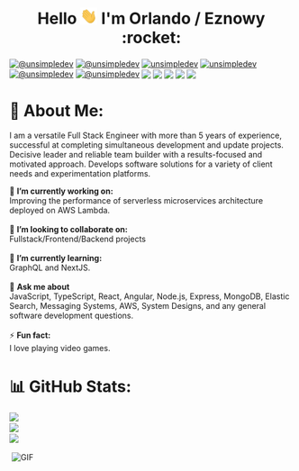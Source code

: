 
<h1 align="center">Hello <img src="https://raw.githubusercontent.com/ABSphreak/ABSphreak/master/gifs/Hi.gif" width="30px" >  I'm Orlando / Eznowy :rocket: </h1> 
 
<p align="left">
  <a href="https://www.youtube.com/@unsimpledev" target="blank"><img align="center" src="https://img.shields.io/badge/YouTube-FF0000?style=for-the-badge&logo=youtube&logoColor=white" alt="@unsimpledev"  /></a>
<a href="https://www.tiktok.com/@unsimpledev" target="blank"><img align="center" src="https://img.shields.io/badge/TikTok-000000?style=for-the-badge&logo=tiktok&logoColor=white" alt="@unsimpledev" /></a>
<a href="https://linkedin.com/in/unsimpledev" target="blank"><img align="center" src="https://img.shields.io/badge/LinkedIn-0077B5?style=for-the-badge&logo=linkedin&logoColor=white" alt="unsimpledev"/></a>
<a href="https://fb.com/unsimpledev" target="blank"><img align="center" src="https://img.shields.io/badge/Facebook-1877F2?style=for-the-badge&logo=facebook&logoColor=white" alt="unsimpledev"  /></a>
<a href = "mailto:unsimpledev@gmail.com" target="blank"><img align="center" src="https://img.shields.io/badge/Gmail-D14836?style=for-the-badge&logo=gmail&logoColor=white" alt="@unsimpledev"  /></a>
<a href = "mailto:unsimpledev@gmail.com" target="blank"><img align="center" src="https://img.shields.io/badge/Telegram-2CA5E0?style=for-the-badge&logo=telegram&logoColor=white" alt="@unsimpledev"  /></a>
<a href = "mailto:unsimpledev@gmail.com" target="blank"><img align="center" src="https://img.shields.io/badge/Discord-7289DA?style=for-the-badge&logo=discord&logoColor=white"  /></a>
<a href = "mailto:unsimpledev@gmail.com" target="blank"><img align="center" src="https://img.shields.io/badge/PayPal-00457C?style=for-the-badge&logo=paypal&logoColor=white"  /></a>
<a href = "mailto:unsimpledev@gmail.com" target="blank"><img align="center" src="https://img.shields.io/badge/website-000000?style=for-the-badge&logo=About.me&logoColor=white"  /></a>
<a href = "mailto:unsimpledev@gmail.com" target="blank"><img align="center" src="https://img.shields.io/badge/Instagram-E4405F?style=for-the-badge&logo=instagram&logoColor=white"  /></a>
<a href = "mailto:unsimpledev@gmail.com" target="blank"><img align="center" src="https://img.shields.io/badge/Twitter-1DA1F2?style=for-the-badge&logo=twitter&logoColor=white"  /></a>
</p>

# 💫 About Me:

I am a versatile Full Stack Engineer with more than 5 years of experience, successful at completing simultaneous development and update projects. Decisive leader and reliable team builder with a results-focused and motivated approach. Develops software solutions for a variety of client needs and experimentation platforms.

🔭 **I’m currently working on:**  <br>Improving the performance of serverless microservices architecture deployed on AWS Lambda.<br><br>👯 **I’m looking to collaborate on:**  <br>Fullstack/Frontend/Backend projects<br><br>🌱 **I’m currently learning:**  <br>GraphQL and NextJS.<br><br>💬 **Ask me about**  <br>JavaScript, TypeScript, React, Angular, Node.js, Express, MongoDB, Elastic Search, Messaging Systems, AWS, System Designs, and any general software development questions.<br><br>⚡ **Fun fact:**  <br>I love playing video games.

 
# 📊 GitHub Stats:
![](https://github-readme-stats.vercel.app/api?username=VatanAgnihotri&theme=dark&hide_border=false&include_all_commits=false&count_private=false)<br/>
![](https://github-readme-streak-stats.herokuapp.com/?user=VatanAgnihotri&theme=dark&hide_border=false)<br/>
![](https://github-readme-stats.vercel.app/api/top-langs/?username=VatanAgnihotri&theme=dark&hide_border=false&include_all_commits=false&count_private=false&layout=compact)

<img hight="400" width="500" alt="GIF" align="right" src="https://github.com/Xx-Ashutosh-xX/Xx-Ashutosh-xX/blob/master/assets/1936.gif">












